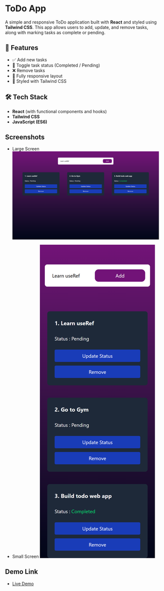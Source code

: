 # ToDo App

A simple and responsive ToDo application built with **React** and styled using **Tailwind CSS**. This app allows users to add, update, and remove tasks, along with marking tasks as complete or pending.

## 🚀 Features

- ✅ Add new tasks
- 🔁 Toggle task status (Completed / Pending)
- ❌ Remove tasks
- 📱 Fully responsive layout
- 🎨 Styled with Tailwind CSS

## 🛠️ Tech Stack

- **React** (with functional components and hooks)
- **Tailwind CSS**
- **JavaScript (ES6)**

## Screenshots

- Large Screen
  ![alt text](lg-todo-assign02.png)

- Small Screen
  ![alt text](sm-todo-assign02.png)

## Demo Link

- [Live Demo](https://todowebappassign02p01.netlify.app/)
